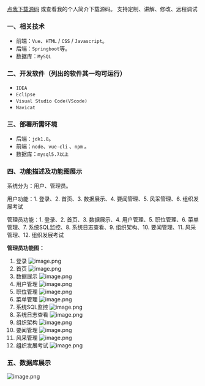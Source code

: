 [点我下载源码](https://www.oneprosol.com/detail/37a9849f99b74b63be694d9e80d16eb4)
或查看我的个人简介下载源码。
支持定制、讲解、修改、远程调试
### 一、相关技术
- 前端：`Vue`、`HTML` / `CSS` / `Javascript`。
- 后端：`Springboot`等。
- 数据库：`MySQL`

### 二、开发软件（列出的软件其一均可运行）
- `IDEA`
- `Eclipse`
- `Visual Studio Code(VScode)`
- `Navicat`
### 三、部署所需环境

- 后端：`jdk1.8`。
- 前端：`node`、`vue-cli` 、`npm`  。
- 数据库：`mysql5.7以上`

### 四、功能描述及功能图展示
系统分为：用户、管理员。

用户功能：1. 登录、2. 首页、3. 数据展示、4. 要闻管理、5. 风采管理、6. 组织发展考试


管理员功能：1. 登录、2. 首页、3. 数据展示、4. 用户管理、5. 职位管理、6. 菜单管理、7. 系统SQL监控、8. 系统日志查看、9. 组织架构、10. 要闻管理、11. 风采管理、12. 组织发展考试


**管理员功能图：**

1. 登录
![image.png](https://pic.picprosol.com/user_upload/47a0c8c315464e69858d8da56b2d15ba/2025-01-11%2012:27:27_image.png)
2. 首页
![image.png](https://pic.picprosol.com/user_upload/47a0c8c315464e69858d8da56b2d15ba/2025-01-11%2012:23:57_image.png)
3. 数据展示
![image.png](https://pic.picprosol.com/user_upload/47a0c8c315464e69858d8da56b2d15ba/2025-01-11%2012:24:02_image.png)
4. 用户管理
![image.png](https://pic.picprosol.com/user_upload/47a0c8c315464e69858d8da56b2d15ba/2025-01-11%2012:24:07_image.png)
5. 职位管理
![image.png](https://pic.picprosol.com/user_upload/47a0c8c315464e69858d8da56b2d15ba/2025-01-11%2012:24:11_image.png)
6. 菜单管理
![image.png](https://pic.picprosol.com/user_upload/47a0c8c315464e69858d8da56b2d15ba/2025-01-11%2012:24:17_image.png)
7. 系统SQL监控
![image.png](https://pic.picprosol.com/user_upload/47a0c8c315464e69858d8da56b2d15ba/2025-01-11%2012:24:24_image.png)
8. 系统日志查看
![image.png](https://pic.picprosol.com/user_upload/47a0c8c315464e69858d8da56b2d15ba/2025-01-11%2012:24:28_image.png)
9. 组织架构
![image.png](https://pic.picprosol.com/user_upload/47a0c8c315464e69858d8da56b2d15ba/2025-01-11%2012:24:34_image.png)
10. 要闻管理
![image.png](https://pic.picprosol.com/user_upload/47a0c8c315464e69858d8da56b2d15ba/2025-01-11%2012:24:40_image.png)
11. 风采管理
![image.png](https://pic.picprosol.com/user_upload/47a0c8c315464e69858d8da56b2d15ba/2025-01-11%2012:24:47_image.png)
12. 组织发展考试
![image.png](https://pic.picprosol.com/user_upload/47a0c8c315464e69858d8da56b2d15ba/2025-01-11%2012:24:53_image.png)

### 五、数据库展示
![image.png](https://pic.picprosol.com/user_upload/47a0c8c315464e69858d8da56b2d15ba/2025-01-11%2012:29:23_image.png)
